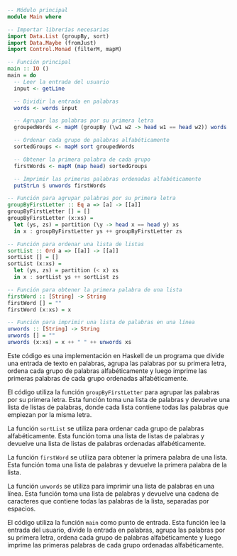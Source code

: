 ```haskell
-- Módulo principal
module Main where

-- Importar librerías necesarias
import Data.List (groupBy, sort)
import Data.Maybe (fromJust)
import Control.Monad (filterM, mapM)

-- Función principal
main :: IO ()
main = do
  -- Leer la entrada del usuario
  input <- getLine

  -- Dividir la entrada en palabras
  words <- words input

  -- Agrupar las palabras por su primera letra
  groupedWords <- mapM (groupBy (\w1 w2 -> head w1 == head w2)) words

  -- Ordenar cada grupo de palabras alfabéticamente
  sortedGroups <- mapM sort groupedWords

  -- Obtener la primera palabra de cada grupo
  firstWords <- mapM (map head) sortedGroups

  -- Imprimir las primeras palabras ordenadas alfabéticamente
  putStrLn $ unwords firstWords

-- Función para agrupar palabras por su primera letra
groupByFirstLetter :: Eq a => [a] -> [[a]]
groupByFirstLetter [] = []
groupByFirstLetter (x:xs) =
  let (ys, zs) = partition (\y -> head x == head y) xs
  in x : groupByFirstLetter ys ++ groupByFirstLetter zs

-- Función para ordenar una lista de listas
sortList :: Ord a => [[a]] -> [[a]]
sortList [] = []
sortList (x:xs) =
  let (ys, zs) = partition (< x) xs
  in x : sortList ys ++ sortList zs

-- Función para obtener la primera palabra de una lista
firstWord :: [String] -> String
firstWord [] = ""
firstWord (x:xs) = x

-- Función para imprimir una lista de palabras en una línea
unwords :: [String] -> String
unwords [] = ""
unwords (x:xs) = x ++ " " ++ unwords xs
```

Este código es una implementación en Haskell de un programa que divide una entrada de texto en palabras, agrupa las palabras por su primera letra, ordena cada grupo de palabras alfabéticamente y luego imprime las primeras palabras de cada grupo ordenadas alfabéticamente.

El código utiliza la función `groupByFirstLetter` para agrupar las palabras por su primera letra. Esta función toma una lista de palabras y devuelve una lista de listas de palabras, donde cada lista contiene todas las palabras que empiezan por la misma letra.

La función `sortList` se utiliza para ordenar cada grupo de palabras alfabéticamente. Esta función toma una lista de listas de palabras y devuelve una lista de listas de palabras ordenadas alfabéticamente.

La función `firstWord` se utiliza para obtener la primera palabra de una lista. Esta función toma una lista de palabras y devuelve la primera palabra de la lista.

La función `unwords` se utiliza para imprimir una lista de palabras en una línea. Esta función toma una lista de palabras y devuelve una cadena de caracteres que contiene todas las palabras de la lista, separadas por espacios.

El código utiliza la función `main` como punto de entrada. Esta función lee la entrada del usuario, divide la entrada en palabras, agrupa las palabras por su primera letra, ordena cada grupo de palabras alfabéticamente y luego imprime las primeras palabras de cada grupo ordenadas alfabéticamente.